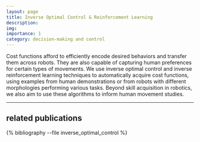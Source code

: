 ```yaml
---
layout: page
title: Inverse Optimal Control & Reinforcement Learning
description: 
img: 
importance: 1
category: decision-making and control
---
```


Cost functions afford to efficiently encode desired behaviors and transfer them across robots. They are also capable of capturing human preferences for certain types of movements. We use inverse optimal control and inverse reinforcement learning techniques to automatically acquire cost functions, using examples from human demonstrations or from robots with different morphologies performing various tasks. Beyond skill acquisition in robotics, we also aim to use these algorithms to inform human movement studies.


---
## related publications
<div class="publications">

{% bibliography --file inverse_optimal_control %}

</div>